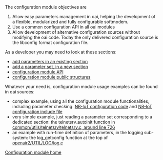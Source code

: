 The configuration module objectives are 
1. Allow easy parameters management in oai, helping the development of a flexible, modularized and fully configurable softmodem.
1. Use a common configuration API in all oai modules
1. Allow development of alternative configuration sources without modifying the oai code. Today the only delivered configuration source is the libconfig format configuration file.  

As a developer you may need to look at these sections:

* [add parameters in an existing section](devusage/addaparam)
* [add a parameter set, in a new section](devusage/addparamset)
* [configuration module API](devusage/api) 
* [configuration module public structures](devusage/struct)  

Whatever your need is, configuration module usage examples can be found in oai sources:  
*  complex example, using all the configuration module functionalities, including parameter checking: 
[NB-IoT configuration code](https://gitlab.eurecom.fr/oai/openairinterface5g/blob/develop/openair2/ENB_APP/NB_IoT_config.c) and [NB-IoT configuration include file](https://gitlab.eurecom.fr/oai/openairinterface5g/blob/develop/openair2/ENB_APP/NB_IoT_paramdef.h)
*  very simple example, just reading a parameter set corresponding to a dedicated section:  the telnetsrv_autoinit function in [common/utils/telnetsrv/telnetsrv.c, around line 726](https://gitlab.eurecom.fr/oai/openairinterface5g/blob/develop/common/utils/telnetsrv/telnetsrv.c#L726)
*  an example with run-time definition of parameters, in the logging sub-system: the log_getconfig function at the top of [openair2/UTIL/LOG/log.c](https://gitlab.eurecom.fr/oai/openairinterface5g/blob/develop/openair2/UTIL/LOG/log.c)


[Configuration module home](../config.md)
